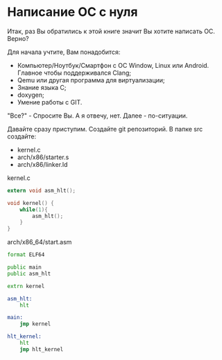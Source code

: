 # Написание ОС с нуля

Итак, раз Вы обратились к этой книге значит Вы хотите написать ОС. Верно?

Для начала учтите, Вам понадобится:

- Компьютер/Ноутбук/Смартфон с ОС Window, Linux или Android. Главное чтобы поддерживался Clang;
- Qemu или другая программа для виртуализации;
- Знание языка C;
- doxygen;
- Умение работы с GIT.

"Все?" - Спросите Вы. А я отвечу, нет. Далее - по-ситуации.

Давайте сразу приступим. Создайте git репозиторий.
В папке src создайте:

- kernel.c
- arch/x86/starter.s
- arch/x86/linker.ld

kernel.c

``` c
extern void asm_hlt();

void kernel() {
    while(1){
        asm_hlt();
    }
}
```

arch/x86_64/start.asm

``` fasm
format ELF64

public main
public asm_hlt

extrn kernel

asm_hlt:
    hlt

main:
    jmp kernel

hlt_kernel:
    hlt
    jmp hlt_kernel

```
